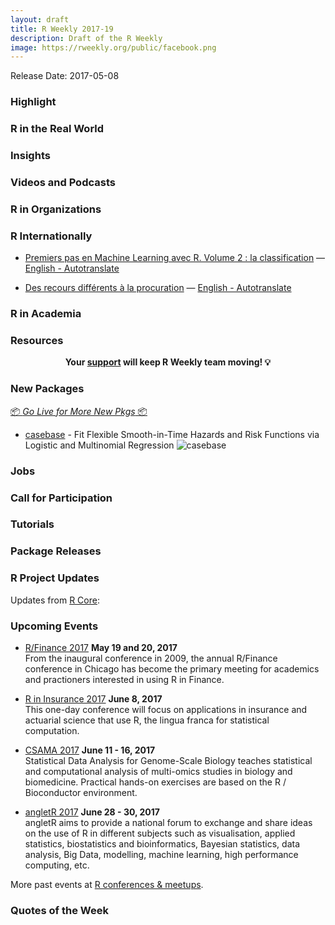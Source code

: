 ```yaml
---
layout: draft
title: R Weekly 2017-19
description: Draft of the R Weekly
image: https://rweekly.org/public/facebook.png
---
```


Release Date: 2017-05-08

###  Highlight



###  R in the Real World





###  Insights





###  Videos and Podcasts




###  R in Organizations




###  R Internationally

+ [Premiers pas en Machine Learning avec R. Volume 2 : la classification](http://www.thinkr.fr/premiers-pas-en-machine-learning-avec-r-volume-2-la-classification/) — [English - Autotranslate](http://translate.google.com/translate?hl=&sl=fr&tl=en&u=http://www.thinkr.fr/premiers-pas-en-machine-learning-avec-r-volume-2-la-classification/) 

+ [Des recours différents à la procuration](http://coulmont.com/blog/2017/05/04/quartier-procuration/) — [English - Autotranslate](http://translate.google.com/translate?hl=&sl=fr&tl=en&u=http://coulmont.com/blog/2017/05/04/quartier-procuration/)  

###  R in Academia



###  Resources




<p class="hide-support added-hostname support-rweekly" style="text-align: center;font-weight: bold;">Your <a class="non-visited externalLink" href="https://www.patreon.com/rweekly" onclick="pas(this)">support</a> will keep R Weekly team moving! 💡</p>

###  New Packages

<p class="added-hostname"><a href="https://rweekly.org/live" target="_blank" class="externalLink">📦 <i>Go Live for More New Pkgs</i> 📦</a></p>

+ [casebase](https://github.com/sahirbhatnagar/casebase) - Fit Flexible Smooth-in-Time Hazards and Risk Functions via Logistic and Multinomial Regression ![casebase](https://raw.githubusercontent.com/sahirbhatnagar/casebase/master/docs/intro_files/figure-markdown/unnamed-chunk-25-1.png)



###  Jobs




###  Call for Participation



###  Tutorials




<!--<div class="post-more-begin"></div><div class="post-more-end"></div>-->

###  Package Releases





###  R Project Updates

Updates from [R Core](http://developer.r-project.org/blosxom.cgi/R-devel/NEWS):



###  Upcoming Events

+ [R/Finance 2017](http://www.rinfinance.com/) **May 19 and 20, 2017**  <br />
From the inaugural conference in 2009, the annual R/Finance conference in Chicago has become the primary meeting for academics and practioners interested in using R in Finance.

+ [R in Insurance 2017](https://rininsurance17.sciencesconf.org/) **June 8, 2017** <br />
This one-day conference will focus on applications in insurance and actuarial science that use R, the lingua franca for statistical computation.

+ [CSAMA 2017](http://www.huber.embl.de/csama2017/) **June 11 - 16, 2017** <br />
Statistical Data Analysis for Genome-Scale Biology teaches statistical and computational analysis of multi-omics studies in biology and biomedicine. Practical hands-on exercises are based on the R / Bioconductor environment.

+ [angletR 2017](http://angletr2017.com/) **June 28 - 30, 2017** <br/>
angletR aims to provide a national forum to exchange and share ideas on the use of R in different subjects such as visualisation, applied statistics, biostatistics and bioinformatics, Bayesian statistics, data analysis, Big Data, modelling, machine learning, high performance computing, etc.

<!--+ [useR! 2017](http://user2017.brussels/) **July 4, 2017** <br />
The annual useR! conference is the main meeting of the international R user and developer community.-->

More past events at [R conferences & meetups](https://conf.rweekly.org).

###  Quotes of the Week
